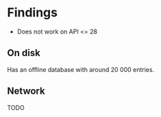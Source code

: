 # Findings

- Does not work on API <= 28

## On disk

Has an offline database with around 20 000 entries.

## Network

TODO